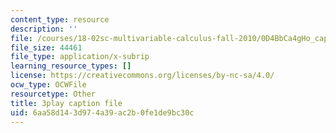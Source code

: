 ```yaml
---
content_type: resource
description: ''
file: /courses/18-02sc-multivariable-calculus-fall-2010/0D4BbCa4gHo_captions.vtt
file_size: 44461
file_type: application/x-subrip
learning_resource_types: []
license: https://creativecommons.org/licenses/by-nc-sa/4.0/
ocw_type: OCWFile
resourcetype: Other
title: 3play caption file
uid: 6aa58d14-3d97-4a39-ac2b-0fe1de9bc30c
---
```

